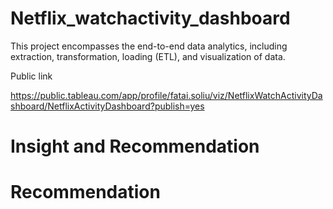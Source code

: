 # Netflix_watchactivity_dashboard
This project encompasses the end-to-end data analytics, including extraction, transformation, loading (ETL), and visualization of data.

Public link

https://public.tableau.com/app/profile/fatai.soliu/viz/NetflixWatchActivityDashboard/NetflixActivityDashboard?publish=yes

# Insight and Recommendation


# Recommendation
